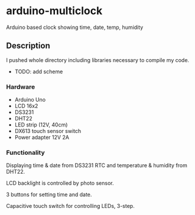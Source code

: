# arduino-multiclock
Arduino based clock showing time, date, temp, humidity

## Description

I pushed whole directory including libraries necessary to compile my code.

* TODO: add scheme

### Hardware

* Arduino Uno
* LCD 16x2
* DS3231
* DHT22
* LED strip (12V, 40cm)
* DX613 touch sensor switch
* Power adapter 12V 2A

###  Functionality
Displaying time & date from DS3231 RTC and temperature & humidity from DHT22.

LCD backlight is controlled by photo sensor.

3 buttons for setting time and date.

Capacitive touch switch for controlling LEDs, 3-step.
